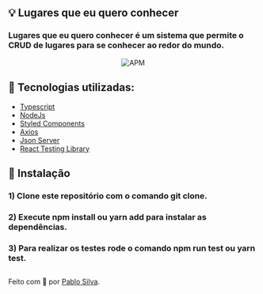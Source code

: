 
## :bulb: Lugares que eu quero conhecer

### Lugares que eu quero conhecer é um sistema que permite o CRUD de lugares para se conhecer ao redor do mundo. 

<p align="center">
  <img alt="APM" src="https://i.ibb.co/PF8sFK2/frontend-challenge.png"> 
</p>


## :rocket: Tecnologias utilizadas:

* [Typescript](https://www.typescriptlang.org/docs/)
* [NodeJs](https://nodejs.org/en/)
* [Styled Components](https://styled-components.com/)
* [Axios](https://github.com/axios/axios)
* [Json Server](https://www.npmjs.com/package/json-server)
* [React Testing Library](https://testing-library.com/docs/react-testing-library/intro/)

## :wrench: Instalação

### 1) Clone este repositório com o comando git clone.

### 2) Execute npm install ou yarn add para instalar as dependências.

### 3) Para realizar os testes rode o comando npm run test ou yarn test.


##
Feito com :purple_heart: por [Pablo Silva](https://github.com/pablolucio97).
